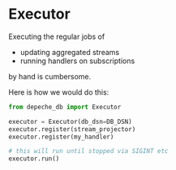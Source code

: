 # Executor

Executing the regular jobs of

* updating aggregated streams
* running handlers on subscriptions

by hand is cumbersome.

Here is how we would do this:


```python
from depeche_db import Executor

executor = Executor(db_dsn=DB_DSN)
executor.register(stream_projector)
executor.register(my_handler)

# this will run until stopped via SIGINT etc
executor.run()
```
